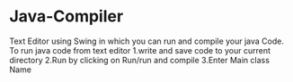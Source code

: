 # Java-Compiler
Text Editor using Swing in which you can run and compile your java Code.
To run java code from text editor 
1.write and save code to your current directory
2.Run by clicking on Run/run and compile 
3.Enter Main class Name
